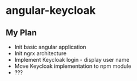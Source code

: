 # angular-keycloak

## My Plan

* Init basic angular application
* Init ngrx architecture
* Implement Keycloak login - display user name
* Move Keycloak implementation to npm module
* ???
